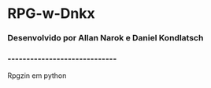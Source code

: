 # RPG-w-Dnkx
### Desenvolvido por Allan Narok e Daniel Kondlatsch

### **-----------------------------**

Rpgzin em python 

